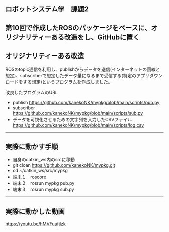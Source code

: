## ロボットシステム学　課題2

第10回で作成したROSのパッケージをベースに、オリジナリティーある改造をし、GitHubに置く
---

## オリジナリティーある改造
ROSのtopic通信を利用し、publishからデータを送信(インターネットの回線と想定)、subscriberで想定したデータ量になるまで受信する(特定のアプリダウンロードをする想定)というプログラムを作成しました。

改良したプログラムのURL
 * publish
https://github.com/kanekoNK/mypkg/blob/main/scripts/pub.py
 * subscriber
https://github.com/kanekoNK/mypkg/blob/main/scripts/sub.py
 * データを可視化させるための文字列を入力したCSVファイル
https://github.com/kanekoNK/mypkg/blob/main/scripts/log.csv
---

## 実際に動かす手順
 * 自身のcatkin_ws内のsrcに移動
 * git cloan https://github.com/kanekoNK/mypkg.git
 * cd  ~/catkin_ws/src/mypkg
 * 端末１　roscore　
 * 端末２　rosrun mypkg pub.py
 * 端末３　rosrun mypkg sub.py
 
---
## 実際に動かした動画
https://youtu.be/hMVFuafjlzk
